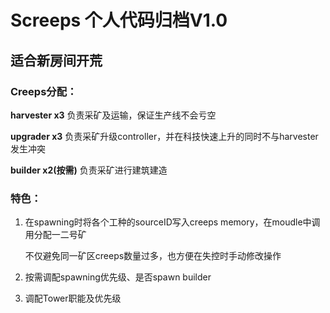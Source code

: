 # Screeps 个人代码归档V1.0

## 适合新房间开荒

### Creeps分配：

<b>harvester x3</b> 负责采矿及运输，保证生产线不会亏空

<b>upgrader x3</b> 负责采矿升级controller，并在科技快速上升的同时不与harvester发生冲突

<b>builder x2(按需)</b> 负责采矿进行建筑建造

### 特色：

1. 在spawning时将各个工种的sourceID写入creeps memory，在moudle中调用分配一二号矿

    不仅避免同一矿区creeps数量过多，也方便在失控时手动修改操作

2. 按需调配spawning优先级、是否spawn builder

3. 调配Tower职能及优先级